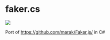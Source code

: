 # faker.cs

<img src="https://ci.appveyor.com/api/projects/status/jhexardatf6w1k73?svg=true">

Port of https://github.com/marak/Faker.js/ in C#
